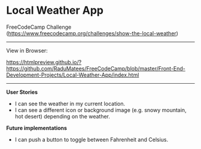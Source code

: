 Local Weather App
===

FreeCodeCamp Challenge (https://www.freecodecamp.org/challenges/show-the-local-weather)

---

View in Browser:

https://htmlpreview.github.io/?https://github.com/RaduMatees/FreeCodeCamp/blob/master/Front-End-Development-Projects/Local-Weather-App/index.html

---

**User Stories**

* I can see the weather in my current location.
* I can see a different icon or background image (e.g. snowy mountain, hot desert) depending on the weather.

**Future implementations**

* I can push a button to toggle between Fahrenheit and Celsius.

